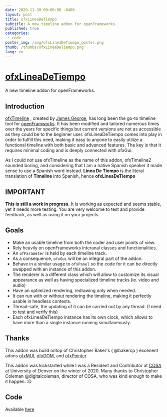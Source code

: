 ```yaml
---
date: 2020-11-30 00:00:00 -0400
layout: post
title: ofxLineaDeTiempo
subtitle: A new timeline addon for openFrameworks.
published: true
categories:
 - code
poster_img: /img/ofxLineaDeTiempo_poster.png
thumb: /thumbs/ofxLineaDeTiempo.png
lang: en
---
```


# [ofxLineaDeTiempo](https://github.com/roymacdonald/ofxLineaDeTiempo)

A new timeline addon for openFrameworks.

## Introduction


[ofxTimeline](https://github.com/YCAMInterlab/ofxTimeline) , created by [James George](https://github.com/obviousjim/),  has long been the go-to timeline tool for [openFramworks](https://openframeworks.cc/). It has been modified and tailored numerous times over the years for specific things but current versions are not as accessible as they could be to the beginner user. ofxLineaDeTiempo comes into play in order to fulfill this need, making it easy to anyone to easily utilize a functional timeline with both basic and advanced features. The key is that it requires minimal coding and is deeply connected with ofxGui.

As I could not use ofxTimeline as the name of this addon, ofxTimeline2 sounded boring, and considering that I am a native Spanish speaker it made sense to use a Spanish word instead. **Línea De Tiempo** is the literal translation of **Timeline** into Spanish, hence **ofxLineaDeTiempo**

## IMPORTANT
**This is still a work in progress.** It is working as expected and seems stable, yet it needs more testing. You are very welcome to test and provide feedback, as well as using it on your projects.

## Goals

* Make an usable timeline from both the coder and user points of view.
* Rely heavily on openFrameworks interanal classes and functionalities.
* An `ofParameter` is held by each timeline track.
* As a consequence, `ofxGui` will be an integral part of the addon.
* Behave in a similar usage to `ofxPanel` so the code for it can be directly swapped with an instance of this addon.
* The renderer is a different class which will allow to customize its visual appearance as well as having specialized timeline tracks (ie. video and audio)
* Have an optimized rendering, redrawing only when needed. 
* It can run with or without rendering the timeline, making it perfectly usable in headless contexts.
* Thread-safe, the updating of it can be carried out by any thread. (I need to test and verify this)
* Each ofxLineaDeTiempo instance has its own clock, which allows to have more than a single instance running simultaneously. 

## Thanks
This addon was build ontop of Christopher Baker's ( @bakercp ) excenent adons [ofxMUI](https://github.com/bakercp/ofxMUI), [ofxDOM](https://github.com/bakercp/ofxDOM), and [ofxPointer](https://github.com/bakercp/ofxPointer)

This addon was kickstarted while I was a Resident and Contributor at [COSA](https://www.du.edu/ahss/opensourcearts/) at University of Denver on the winter of 2020. Many thanks to Christopher Coleman @digitalcoleman, director of COSA, who was kind enough to make it happen. :D


## Code
Available [here](https://github.com/roymacdonald/ofxLineaDeTiempo)



